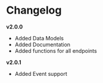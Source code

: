 # Changelog

**v2.0.0**
- Added Data Models
- Added Documentation
- Added functions for all endpoints

**v2.0.1**
- Added Event support
